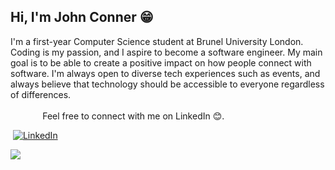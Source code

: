 ## Hi, I'm John Conner 😁
I'm a first-year Computer Science student at Brunel University London. Coding is my passion, and I aspire to become a software engineer. My main goal is to be able to create a positive impact on how people connect with software. I'm always open to diverse tech experiences such as events, and always believe that technology should be accessible to everyone regardless of differences. <br> <br>
‎ ‎ ‎ ‎ ‎ ‎ ‎ ‎ ‎ ‎ ‎ ‎ ‎ ‎ 
Feel free to connect with me on LinkedIn 😊.

‎
[![LinkedIn](https://img.shields.io/badge/LinkedIn-%230077B5.svg?logo=linkedin&logoColor=white)]([https://www.linkedin.com/in/jhtconner/) 

![](https://quotes-github-readme.vercel.app/api?type=horizontal&theme=dark)



